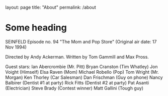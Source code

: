 layout: page
title: "About"
permalink: /about


# Some heading

SEINFELD Episode no. 94 "The Mom and Pop Store" (Original air date: 17 Nov 1994)

Directed by Andy Ackerman. Written by Tom Gammill and Max Pross.

Guest stars:
    Ian Abercrombie (Mr. Pitt)
    Bryan Cranston (Tim Whatley)
    Jon Voight (Himself)
    Elsa Raven (Mom)
    Michael Robello (Pop)
    Tom Wright (Mr. Morgan)
    Ken Thorley (Car Salesman)
    Dan Frischman (Guy on phone)
    Nancy Balbirer (Dentist #1 at party)
    Rick Fitts (Dentist #2 at party)
    Pat Asanti (Electrician)
    Steve Brady (Contest winner)
    Matt Gallini (Tough guy)